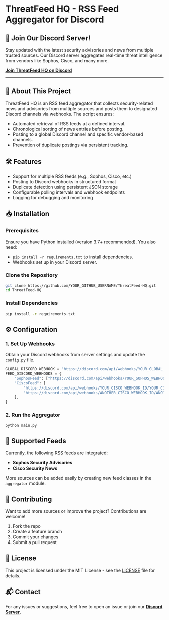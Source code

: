 # ThreatFeed HQ - RSS Feed Aggregator for Discord

## 🚀 Join Our Discord Server!

Stay updated with the latest security advisories and news from multiple trusted sources. Our Discord server aggregates real-time threat intelligence from vendors like Sophos, Cisco, and many more.

[**Join ThreatFeed HQ on Discord**](https://discord.gg/BgUCmYP3px)

---

## 📌 About This Project

ThreatFeed HQ is an RSS feed aggregator that collects security-related news and advisories from multiple sources and posts them to designated Discord channels via webhooks. The script ensures:

- Automated retrieval of RSS feeds at a defined interval.
- Chronological sorting of news entries before posting.
- Posting to a global Discord channel and specific vendor-based channels.
- Prevention of duplicate postings via persistent tracking.

## 🛠️ Features

- Support for multiple RSS feeds (e.g., Sophos, Cisco, etc.)
- Posting to Discord webhooks in structured format
- Duplicate detection using persistent JSON storage
- Configurable polling intervals and webhook endpoints
- Logging for debugging and monitoring

## 📥 Installation

### Prerequisites

Ensure you have Python installed (version 3.7+ recommended). You also need:

- `pip install -r requirements.txt` to install dependencies.
- Webhooks set up in your Discord server.

### Clone the Repository

```sh
git clone https://github.com/YOUR_GITHUB_USERNAME/ThreatFeed-HQ.git
cd ThreatFeed-HQ
```

### Install Dependencies

```sh
pip install -r requirements.txt
```

## ⚙️ Configuration

### 1. Set Up Webhooks

Obtain your Discord webhooks from server settings and update the `config.py` file.

```python
GLOBAL_DISCORD_WEBHOOK = "https://discord.com/api/webhooks/YOUR_GLOBAL_WEBHOOK_ID/YOUR_GLOBAL_WEBHOOK_TOKEN"
FEED_DISCORD_WEBHOOKS = {
    "SophosFeed": ["https://discord.com/api/webhooks/YOUR_SOPHOS_WEBHOOK_ID/YOUR_SOPHOS_WEBHOOK_TOKEN"],
    "CiscoFeed": [
        "https://discord.com/api/webhooks/YOUR_CISCO_WEBHOOK_ID/YOUR_CISCO_WEBHOOK_TOKEN",
        "https://discord.com/api/webhooks/ANOTHER_CISCO_WEBHOOK_ID/ANOTHER_CISCO_WEBHOOK_TOKEN"
    ],
}
```

### 2. Run the Aggregator

```sh
python main.py
```

## 📌 Supported Feeds

Currently, the following RSS feeds are integrated:

- **Sophos Security Advisories**
- **Cisco Security News**

More sources can be added easily by creating new feed classes in the `aggregator` module.

## 🤝 Contributing

Want to add more sources or improve the project? Contributions are welcome!

1. Fork the repo
2. Create a feature branch
3. Commit your changes
4. Submit a pull request

## 📝 License

This project is licensed under the MIT License - see the [LICENSE](LICENSE) file for details.

## 📬 Contact

For any issues or suggestions, feel free to open an issue or join our [**Discord Server**](YOUR_DISCORD_INVITE_LINK).

